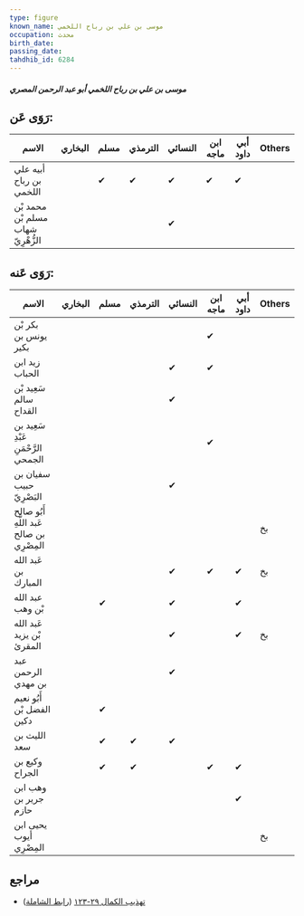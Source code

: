 ```yaml
---
type: figure
known_name: موسى بن علي بن رباح اللخمي
occupation: محدث
birth_date:
passing_date:
tahdhib_id: 6284
---
```

##### موسى بن علي بن رباح اللخمي أبو عبد الرحمن المصري

## رَوَى عَن:
| الاسم                              | البخاري | مسلم | الترمذي | النسائي | ابن ماجه | أبي داود | Others |
| ---------------------------------- | ------- | ---- | ------- | ------- | -------- | -------- | ------ |
| أبيه علي بن رباح اللخمي            |         | ✔    | ✔       | ✔       | ✔        | ✔        |        |
| محمد بْن مسلم بْن شهاب الزُّهْرِيّ |         |      |         | ✔       |          |          |        |
## رَوَى عَنه:
| الاسم                                     | البخاري | مسلم | الترمذي | النسائي | ابن ماجه | أبي داود | Others |
| ----------------------------------------- | ------- | ---- | ------- | ------- | -------- | -------- | ------ |
| بكر بْن يونس بن بكير                      |         |      |         |         | ✔        |          |        |
| زيد ابن الحباب                            |         |      |         | ✔       | ✔        |          |        |
| سَعِيد بْن سالم القداح                    |         |      |         | ✔       |          |          |        |
| سَعِيد بن عَبْدِ الرَّحْمَنِ الجمحي       |         |      |         |         | ✔        |          |        |
| سفيان بن حبيب البَصْرِيّ                  |         |      |         | ✔       |          |          |        |
| أَبُو صالح عَبد اللَّهِ بن صالح المِصْرِي |         |      |         |         |          |          | بخ     |
| عَبد الله بن المبارك                      |         |      |         | ✔       | ✔        | ✔        | بخ     |
| عبد الله بْن وهب                          |         | ✔    |         | ✔       |          | ✔        |        |
| عَبد الله بْن يزيد المقرئ                 |         |      |         | ✔       |          | ✔        | بخ     |
| عبد الرحمن بن مهدي                        |         |      |         | ✔       |          |          |        |
| أَبُو نعيم الفضل بْن دكين                 |         | ✔    |         |         |          |          |        |
| الليث بن سعد                              |         | ✔    | ✔       | ✔       |          |          |        |
| وكيع بن الجراح                            |         | ✔    | ✔       |         | ✔        | ✔        |        |
| وهب ابن جرير بن حازم                      |         |      |         |         |          | ✔        |        |
| يحيى ابن أيوب المِصْرِي                   |         |      |         |         |          |          | بخ     |
## مراجع
- [تهذيب الكمال ٢٩-١٢٣](obsidian://open?vault=Tahdhib-al-Kamal&file=Figures/٦٢٨٤-موسى%20بن%20علي%20بن%20رباح%20اللخمي%20أبو%20عبد%20الرحمن%20المصري) ([رابط الشاملة](https://shamela.ws/book/3722/15694))